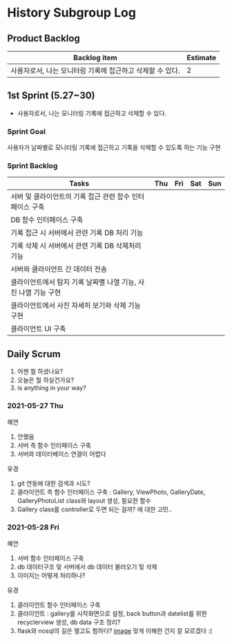 # History Subgroup Log

## Product Backlog

| Backlog item                                                           | Estimate |
| ---------------------------------------------------------------------- | -------- |
| 사용자로서, 나는 모니터링 기록에 접근하고 삭제할 수 있다.                | 2        |

## 1st Sprint (5.27~30)

- 사용자로서, 나는 모니터링 기록에 접근하고 삭제할 수 있다. 

### Sprint Goal

사용자가 날짜별로 모니터링 기록에 접근하고 기록을 삭제할 수 있도록 하는 기능 구현

### Sprint Backlog

| Tasks                                                                    | Thu | Fri | Sat | Sun |
| ------------------------------------------------------------------------ | --- | --- | --- | --- |
| 서버 및 클라이언트의 기록 접근 관련 함수 인터페이스 구축                   |   |     |     |     |
| DB 함수 인터페이스 구축                                                   |    |     |     |     |
| 기록 접근 시 서버에서 관련 기록 DB 처리 기능                              |    |     |     |     |
| 기록 삭제 시 서버에서 관련 기록 DB 삭제처리 기능                          |    |     |     |     |
| 서버와 클라이언트 간 데이터 전송                                          |    |     |     |     |
| 클라이언트에서 탐지 기록 날짜별 나열 기능, 사진 나열 기능 구현             |    |     |     |     |
| 클라이언트에서 사진 자세히 보기와 삭제 기능 구현                           |    |     |     |     |
| 클라이언트 UI 구축                                                        |    |     |     |     |


## Daily Scrum

1. 어젠 뭘 하셨나요?
2. 오늘은 뭘 하실건가요?
3. is anything in your way?

### 2021-05-27 Thu

혜연

1. 안했음
2. 서버 측 함수 인터페이스 구축
3. 서버와 데이터베이스 연결이 어렵다


유경

1. git 연동에 대한 검색과 시도?
2. 클라이언트 측 함수 인터페이스 구축
   : Gallery, ViewPhoto, GalleryDate, GalleryPhotoList class와 layout 생성, 필요한 함수
3. Gallery class를 controller로 두면 되는 걸까? 에 대한 고민..

### 2021-05-28 Fri

혜연

1. 서버 함수 인터페이스 구축
2. db 데이터구조 및 서버에서 db 데이터 불러오기 및 삭제
3. 이미지는 어떻게 처리하나?


유경

1. 클라이언트 함수 인터페이스 구축
2. 클라이언트 : gallery를 시작화면으로 설정, back button과 datelist를 위한  recyclerview 생성, db data 구조 정리?
3. flask와 nosql의 길은 멀고도 험하다? 
   [image](image/캡쳐.png)
   맞게 이해한 건지 잘 모르겠다 :(

